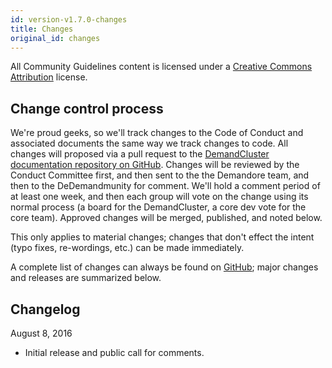 ```yaml
---
id: version-v1.7.0-changes
title: Changes
original_id: changes
---
```

    
All Community Guidelines content is licensed under a [Creative Commons Attribution](https://creativecommons.org/licenses/by/3.0/) license.

## Change control process

We're proud geeks, so we'll track changes to the Code of Conduct and associated documents the same way we track changes to code. All changes will proposed via a pull request to the [DemandCluster documentation repository on GitHub](http://github.com/reactioncommerce/reaction-docs). Changes will be reviewed by the Conduct Committee first, and then sent to the the Demandore team, and then to the DeDemandmunity for comment. We'll hold a comment period of at least one week, and then each group will vote on the change using its normal process (a board for the DemandCluster, a core dev vote for the core team). Approved changes will be merged, published, and noted below.

This only applies to material changes; changes that don't effect the intent (typo fixes, re-wordings, etc.) can be made immediately.

A complete list of changes can always be found on [GitHub](https://github.com/reactioncommerce/reaction-docs); major changes and releases are summarized below.

## Changelog

August 8, 2016

- Initial release and public call for comments.
